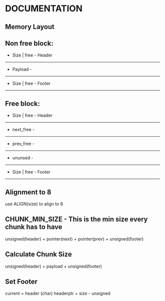# DOCUMENTATION

## Memory Layout

Non free block:
---------------
- Size | free - Header
---------------
-   Payload   -
---------------
- Size | free - Footer
---------------

Free block:
---------------
- Size | free - Header
---------------
-  next_free  -
---------------
-  prev_free  -
---------------
-   ununsed   -
---------------
- Size | free - Footer
---------------

## Alignment to 8
  use ALIGN(size) to align to 8

## CHUNK_MIN_SIZE - This is the min size every chunk has to have
  unsigned(header) +
  pointer(next) +
  pointer(prev) +
  unsigned(footer)

## Calculate Chunk Size
  unsigned(header) +
  payload +
  unsigned(footer)

## Set Footer
  current = header
  (char) headerptr + size - unsigned
